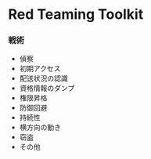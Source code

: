 # Red Teaming Toolkit

###  戦術

- 偵察
- 初期アクセス
- 配送状況の認識
- 資格情報のダンプ
- 権限昇格
- 防御回避
- 持続性
- 横方向の動き
- 窃盗
- その他